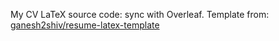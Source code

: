 My CV LaTeX source code: sync with Overleaf. Template from: [ganesh2shiv/resume-latex-template](https://github.com/ganesh2shiv/resume-latex-template)
